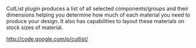 CutList plugin produces a list of all selected components/groups and their dimensions helping you determine how much of each material you need to produce your design. It also has capabilities to layout these materials on stock sizes of material.

http://code.google.com/p/cutlist/ 